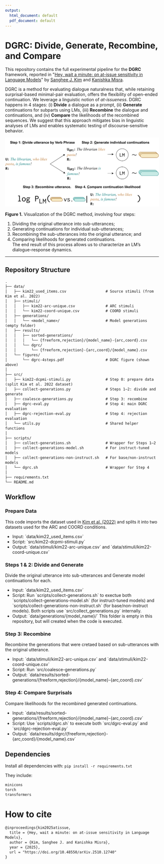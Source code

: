 ```yaml
---
output:
  html_document: default
  pdf_document: default
---
```


# DGRC: Divide, Generate, Recombine, and Compare

This repository contains the full experimental pipeline for the **DGRC** framework, reported in "[Hey, wait a minute: on at-issue sensitivity in Language Models](https://doi.org/10.48550/arXiv.2510.12740)" by [Sanghee J. Kim](https://sangheekim.net) and [Kanishka Misra](https://kanishka.website).

DGRC is a method for evaluating dialogue naturalness that, while retaining surprisal-based minimal-pair evaluation, offers the flexibility of open-ended continuation. We leverage a linguistic notion of <i>at-issueness</i>. DGRC happens in 4 stages: (i) **Divide** a dialogue as a prompt, (ii) **Generate** continuations for subparts using LMs, (iii) **Recombine** the dialogue and continuations, and (iv) **Compare** the likelihoods of the recombined sequences. We suggest that this approach mitigates bias in linguistic analyses of LMs and enables systematic testing of discourse-sensitive behavior.

<p align="center">
  <img src="data/figures/dgrc-4steps.pdf" alt="DGRC overview figure" width="650"/>
</p>

**Figure 1.** Visualization of the DGRC method, involving four steps:  
1) Dividing the original utterance into sub-utterances;  
2) Generating continuations for individual sub-utterances;  
3) Recombining the sub-utterances into the original utterance; and  
4) Comparing likelihoods for generated continuations.  
The end result of this process allows us to characterize an LM’s dialogue-response dynamics.

---

## Repository Structure

```
.
├── data/
│   ├── kim22_used_items.csv                  # Source stimuli (from Kim et al. 2022)
│   ├── stimuli/
│   │   ├── kim22-arc-unique.csv              # ARC stimuli
│   │   └── kim22-coord-unique.csv            # COORD stimuli
│   ├── generations/
│   │   └── <model_name>/                     # Model generations (empty folder)
│   ├── results/
│   │   ├── sorted-generations/
│   │   │   └── {freeform,rejection}/{model_name}-{arc,coord}.csv
│   │   └── dgrc/
│   │       └── {freeform,rejection}-{arc,coord}/{model_name}.csv
│   └── figures/
│       └── dgrc-4steps.pdf                   # DGRC figure (shown above)
│
├── src/
│   ├── kim22-dcpmi-stimuli.py                # Step 0: prepare data (split Kim et al. 2022 dataset)
│   ├── collect-generations.py                # Steps 1–2: divide and generate
│   ├── coalesce-generations.py               # Step 3: recombine
│   ├── dgrc-eval.py                          # Step 4: main DGRC evaluation
│   ├── dgrc-rejection-eval.py                # Step 4: rejection evaluation
│   └── utils.py                              # Shared helper functions
│
├── scripts/
│   ├── collect-generations.sh                # Wrapper for Steps 1–2
│   ├── collect-generations-model.sh          # For instruct-tuned models
│   ├── collect-generations-non-instruct.sh   # For base/non-instruct models
│   └── dgrc.sh                               # Wrapper for Step 4
│
├── requirements.txt                          
└── README.md

```

## Workflow
### Prepare Data
This code imports the dataset used in [Kim et al. (2022)](https://aclanthology.org/2022.coling-1.72/) and splits it into two datasets used for the ARC and COORD conditions.
<ul>
  <li> Input: `data/kim22_used_items.csv`
  <li> Script: `src/kim22-dcpmi-stimuli.py`
  <li> Output: `data/stimuli/kim22-arc-unique.csv` and `data/stimuli/kim22-coord-unique.csv`
</ul>

### Steps 1 & 2: Divide and Generate
Divide the original utterance into sub-utterances and Generate model continuations for each.
<ul>
  <li> Input: `data/kim22_used_items.csv`
  <li> Script: Run `scripts/collect-generations.sh` to exectue both `scripts/collect-generations-model.sh` (for instruct-tuned models) and `scripts/collect-generations-non-instruct.sh` (for base/non-instruct models). Both scripts use `src/collect_generations.py` internally.
  <li> Output: `data/generations/{model_name}/` This folder is empty in this repository, but will created when the code is executed.
</ul>

### Step 3: Recombine
Recombine the generations that were cretaed based on sub-utterances with the original utterance.
<ul>
  <li> Input: `data/stimuli/kim22-arc-unique.csv` and `data/stimuli/kim22-coord-unique.csv`
  <li> Script: Run `src/coalesce-generations.py`
  <li> Output: `data/results/sorted-generations/{freeform,rejection}/{model_name}-{arc,coord}.csv`
</ul>

### Step 4: Compare Surprisals
Compare likelihoods for the recombined generated continuations.
<ul>
  <li> Input: `data/results/sorted-generations/{freeform,rejection}/{model_name}-{arc,coord}.csv`
  <li> Script: Use `scripts/dgrc.sh` to execute both `src/dgrc-eval.py` and `src/dgrc-rejection-eval.py`
  <li> Output: `data/results/dgrc/{freeform,rejection}-{arc,coord}/{model_name}.csv`
</ul>

## Dependencies

Install all dependencies with: 
```pip install -r requirements.txt```

They include:
```
minicons
torch
transformers
```

# How to cite
```
@inproceedings{kim2025atissue,
  title = {Hey, wait a minute: on at-issue sensitivity in Language Models},
  author = {Kim, Sanghee J. and Kanishka Misra},
  year = {2025},
  url = "https://doi.org/10.48550/arXiv.2510.12740"
}
```